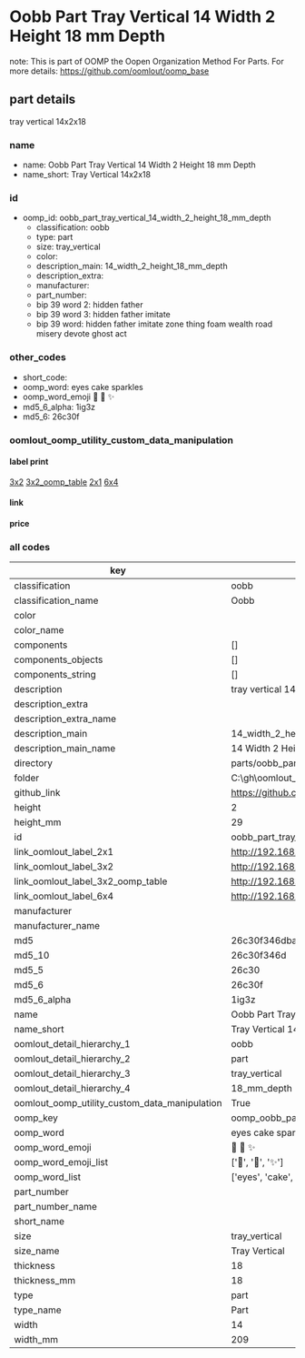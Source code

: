 # Oobb Part Tray Vertical 14 Width 2 Height 18 mm Depth  

note: This is part of OOMP the Oopen Organization Method For Parts. For more details: https://github.com/oomlout/oomp_base

##  part details
  



tray vertical 14x2x18



### name
* name: Oobb Part Tray Vertical 14 Width 2 Height 18 mm Depth
* name_short: Tray Vertical 14x2x18 
### id
* oomp_id: oobb_part_tray_vertical_14_width_2_height_18_mm_depth
  * classification: oobb
  * type: part
  * size: tray_vertical
  * color: 
  * description_main: 14_width_2_height_18_mm_depth
  * description_extra: 
  * manufacturer: 
  * part_number: 
  * bip 39 word 2: hidden father
  * bip 39 word 3: hidden father imitate
  * bip 39 word: hidden father imitate zone thing foam wealth road misery devote ghost act

### other_codes
* short_code: 
* oomp_word: eyes cake sparkles
* oomp_word_emoji :eyes: :cake: :sparkles:
* md5_6_alpha: 1ig3z
* md5_6: 26c30f






### oomlout_oomp_utility_custom_data_manipulation
#### label print
[3x2](http://192.168.1.245:1112/?label=oomp%201ig3z)
[3x2_oomp_table](http://192.168.1.108:1112/?label=oomp%201ig3z)
[2x1](http://192.168.1.242:1112/?label=oomp%201ig3z)
[6x4](http://192.168.1.55:1112/?label=oomp%201ig3z)    

#### link

                              

#### price







### all codes 
| key | value |  
| --- | --- |  
| classification | oobb |  
| classification_name | Oobb |  
| color |  |  
| color_name |  |  
| components | [] |  
| components_objects | [] |  
| components_string | [] |  
| description | tray vertical 14x2x18 |  
| description_extra |  |  
| description_extra_name |  |  
| description_main | 14_width_2_height_18_mm_depth |  
| description_main_name | 14 Width 2 Height 18 mm Depth |  
| directory | parts/oobb_part_tray_vertical_14_width_2_height_18_mm_depth |  
| folder | C:\gh\oomlout_oobb_version_4_generated_parts\parts\oobb_part_tray_vertical_14_width_2_height_18_mm_depth |  
| github_link | https://github.com/oomlout/oomlout_oomp_part_src/tree/main/parts/oobb_part_tray_vertical_14_width_2_height_18_mm_depth |  
| height | 2 |  
| height_mm | 29 |  
| id | oobb_part_tray_vertical_14_width_2_height_18_mm_depth |  
| link_oomlout_label_2x1 | http://192.168.1.242:1112/?label=oomp%201ig3z |  
| link_oomlout_label_3x2 | http://192.168.1.245:1112/?label=oomp%201ig3z |  
| link_oomlout_label_3x2_oomp_table | http://192.168.1.108:1112/?label=oomp%201ig3z |  
| link_oomlout_label_6x4 | http://192.168.1.55:1112/?label=oomp%201ig3z |  
| manufacturer |  |  
| manufacturer_name |  |  
| md5 | 26c30f346dbaff0568705ffce2d4eb5b |  
| md5_10 | 26c30f346d |  
| md5_5 | 26c30 |  
| md5_6 | 26c30f |  
| md5_6_alpha | 1ig3z |  
| name | Oobb Part Tray Vertical 14 Width 2 Height 18 mm Depth |  
| name_short | Tray Vertical 14x2x18  |  
| oomlout_detail_hierarchy_1 | oobb |  
| oomlout_detail_hierarchy_2 | part |  
| oomlout_detail_hierarchy_3 | tray_vertical |  
| oomlout_detail_hierarchy_4 | 18_mm_depth |  
| oomlout_oomp_utility_custom_data_manipulation | True |  
| oomp_key | oomp_oobb_part_tray_vertical_14_width_2_height_18_mm_depth |  
| oomp_word | eyes cake sparkles |  
| oomp_word_emoji | :eyes: :cake: :sparkles: |  
| oomp_word_emoji_list | [':eyes:', ':cake:', ':sparkles:'] |  
| oomp_word_list | ['eyes', 'cake', 'sparkles'] |  
| part_number |  |  
| part_number_name |  |  
| short_name |  |  
| size | tray_vertical |  
| size_name | Tray Vertical |  
| thickness | 18 |  
| thickness_mm | 18 |  
| type | part |  
| type_name | Part |  
| width | 14 |  
| width_mm | 209 |  
